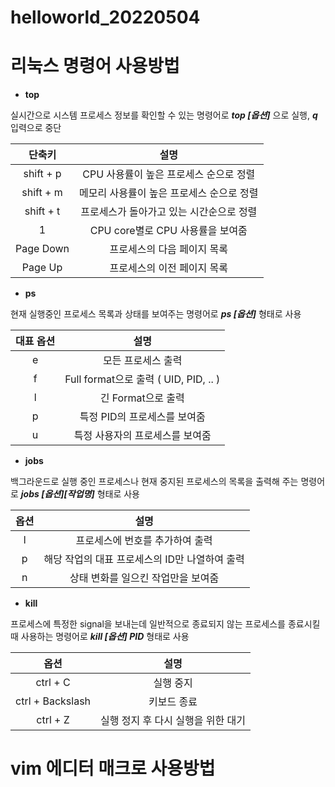 # helloworld_20220504

# 리눅스 명령어 사용방법
* __top__

실시간으로 시스템 프로세스 정보를 확인할 수 있는 명령어로 ___top [옵션]___ 으로 실행, ___q___ 입력으로 중단

|단축키|설명|
|:---:|:---:|
|shift + p|CPU 사용률이 높은 프로세스 순으로 정렬|
|shift + m|메모리 사용률이 높은 프로세스 순으로 정렬|
|shift + t|프로세스가 돌아가고 있는 시간순으로 정렬|
|1|CPU core별로 CPU 사용률을 보여줌|
|Page Down|프로세스의 다음 페이지 목록|
|Page Up|프로세스의 이전 페이지 목록|

* __ps__

현재 실행중인 프로세스 목록과 상태를 보여주는 명령어로 ___ps [옵션]___ 형태로 사용

|대표 옵션|설명|
|:---:|:---:|
|e|모든 프로세스 출력|
|f|Full format으로 출력 ( UID, PID, .. )|
|l|긴 Format으로 출력|
|p|특정 PID의 프로세스를 보여줌|
|u|특정 사용자의 프로세스를 보여줌|

* __jobs__

백그라운드로 실행 중인 프로세스나 현재 중지된 프로세스의 목록을 출력해 주는 명령어로 ___jobs [옵션][작업명]___ 형태로 사용

|옵션|설명|
|:---:|:---:|
|l|프로세스에 번호를 추가하여 출력|
|p|해당 작업의 대표 프로세스의 ID만 나열하여 출력|
|n|상태 변화를 일으킨 작업만을 보여줌|

* __kill__

프로세스에 특정한 signal을 보내는데 일반적으로 종료되지 않는 프로세스를 종료시킬 때 사용하는 명령어로 ___kill [옵션] PID___ 형태로 사용

|옵션|설명|
|:---:|:---:|
|ctrl + C|실행 중지|
|ctrl + Backslash|키보드 종료|
|ctrl + Z|실행 정지 후 다시 실행을 위한 대기|

# vim 에디터 매크로 사용방법
